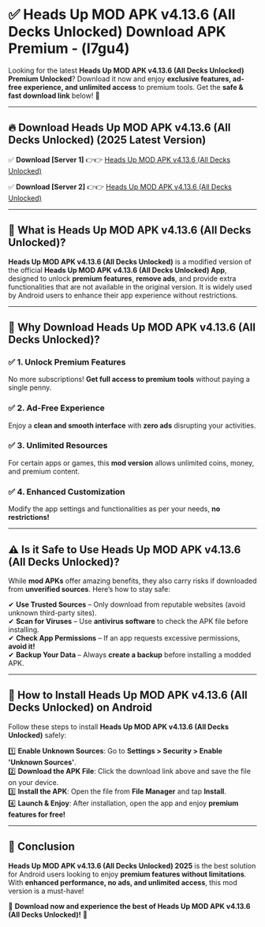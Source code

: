 
# ✅ Heads Up MOD APK v4.13.6 (All Decks Unlocked) Download APK Premium -  (l7gu4) 

Looking for the latest **Heads Up MOD APK v4.13.6 (All Decks Unlocked) Premium Unlocked**? Download it now and enjoy **exclusive features, ad-free experience, and unlimited access** to premium tools. Get the **safe & fast download link** below! 🚀

---

## 🔥 Download Heads Up MOD APK v4.13.6 (All Decks Unlocked) (2025 Latest Version)

✅ **Download [Server 1]** 👉👉 [Heads Up MOD APK v4.13.6 (All Decks Unlocked) ](https://apkcomod.com?title=Heads_Up_MOD_APK_v4.13.6_(All_Decks_Unlocked))  

✅ **Download [Server 2]** 👉👉 [Heads Up MOD APK v4.13.6 (All Decks Unlocked) ](https://apkcomod.com?title=Heads_Up_MOD_APK_v4.13.6_(All_Decks_Unlocked))  


---

## 📌 What is Heads Up MOD APK v4.13.6 (All Decks Unlocked)?

**Heads Up MOD APK v4.13.6 (All Decks Unlocked)** is a modified version of the official **Heads Up MOD APK v4.13.6 (All Decks Unlocked) App**, designed to unlock **premium features**, **remove ads**, and provide extra functionalities that are not available in the original version. It is widely used by Android users to enhance their app experience without restrictions.

---

## 🌟 Why Download Heads Up MOD APK v4.13.6 (All Decks Unlocked)?

### ✅ 1. Unlock Premium Features
No more subscriptions! **Get full access to premium tools** without paying a single penny.

### ✅ 2. Ad-Free Experience
Enjoy a **clean and smooth interface** with **zero ads** disrupting your activities.

### ✅ 3. Unlimited Resources
For certain apps or games, this **mod version** allows unlimited coins, money, and premium content.

### ✅ 4. Enhanced Customization
Modify the app settings and functionalities as per your needs, **no restrictions!**

---

## ⚠️ Is it Safe to Use Heads Up MOD APK v4.13.6 (All Decks Unlocked)?

While **mod APKs** offer amazing benefits, they also carry risks if downloaded from **unverified sources**. Here’s how to stay safe:

✔ **Use Trusted Sources** – Only download from reputable websites (avoid unknown third-party sites).  
✔ **Scan for Viruses** – Use **antivirus software** to check the APK file before installing.  
✔ **Check App Permissions** – If an app requests excessive permissions, **avoid it!**  
✔ **Backup Your Data** – Always **create a backup** before installing a modded APK.

---

## 📲 How to Install Heads Up MOD APK v4.13.6 (All Decks Unlocked) on Android

Follow these steps to install **Heads Up MOD APK v4.13.6 (All Decks Unlocked)** safely:

1️⃣ **Enable Unknown Sources**: Go to **Settings > Security > Enable 'Unknown Sources'**.  
2️⃣ **Download the APK File**: Click the download link above and save the file on your device.  
3️⃣ **Install the APK**: Open the file from **File Manager** and tap **Install**.  
4️⃣ **Launch & Enjoy**: After installation, open the app and enjoy **premium features for free!**

---

## 🚀 Conclusion

**Heads Up MOD APK v4.13.6 (All Decks Unlocked) 2025** is the best solution for Android users looking to enjoy **premium features without limitations**. With **enhanced performance, no ads, and unlimited access**, this mod version is a must-have!

🔻 **Download now and experience the best of Heads Up MOD APK v4.13.6 (All Decks Unlocked)!** 🔻


